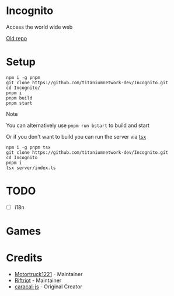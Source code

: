 # Incognito
Access the world wide web

[Old repo](https://github.com/caracal-js/incognito)

# Setup
```
npm i -g pnpm 
git clone https://github.com/titaniumnetwork-dev/Incognito.git 
cd Incognito/
pnpm i
pnpm build
pnpm start
```
> [!NOTE]
> You can alternatively use `pnpm run bstart` to build and start

Or if you don't want to build you can run the server via [tsx](https://github.com/privatenumber/tsx)
```
npm i -g pnpm tsx
git clone https://github.com/titaniumnetwork-dev/Incognito.git
cd Incognito
pnpm i
tsx server/index.ts
```

# TODO

- [ ] i18n

# Games
# Credits
- [Motortruck1221](https://github.com/motortruck1221) - Maintainer
- [Riftriot](https://github.com/riftriot) - Maintainer
- [caracal-js](https://github.com/caracal-js) - Original Creator

